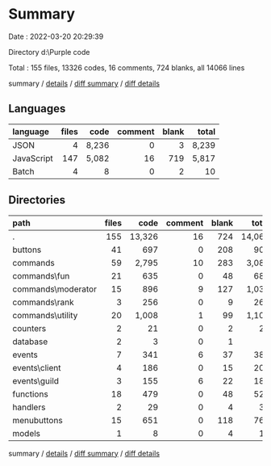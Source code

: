 # Summary

Date : 2022-03-20 20:29:39

Directory d:\Purple code

Total : 155 files,  13326 codes, 16 comments, 724 blanks, all 14066 lines

summary / [details](details.md) / [diff summary](diff.md) / [diff details](diff-details.md)

## Languages
| language | files | code | comment | blank | total |
| :--- | ---: | ---: | ---: | ---: | ---: |
| JSON | 4 | 8,236 | 0 | 3 | 8,239 |
| JavaScript | 147 | 5,082 | 16 | 719 | 5,817 |
| Batch | 4 | 8 | 0 | 2 | 10 |

## Directories
| path | files | code | comment | blank | total |
| :--- | ---: | ---: | ---: | ---: | ---: |
| . | 155 | 13,326 | 16 | 724 | 14,066 |
| buttons | 41 | 697 | 0 | 208 | 905 |
| commands | 59 | 2,795 | 10 | 283 | 3,088 |
| commands\fun | 21 | 635 | 0 | 48 | 683 |
| commands\moderator | 15 | 896 | 9 | 127 | 1,032 |
| commands\rank | 3 | 256 | 0 | 9 | 265 |
| commands\utility | 20 | 1,008 | 1 | 99 | 1,108 |
| counters | 2 | 21 | 0 | 2 | 23 |
| database | 2 | 3 | 0 | 1 | 4 |
| events | 7 | 341 | 6 | 37 | 384 |
| events\client | 4 | 186 | 0 | 15 | 201 |
| events\guild | 3 | 155 | 6 | 22 | 183 |
| functions | 18 | 479 | 0 | 48 | 527 |
| handlers | 2 | 29 | 0 | 4 | 33 |
| menubuttons | 15 | 651 | 0 | 118 | 769 |
| models | 1 | 8 | 0 | 4 | 12 |

summary / [details](details.md) / [diff summary](diff.md) / [diff details](diff-details.md)